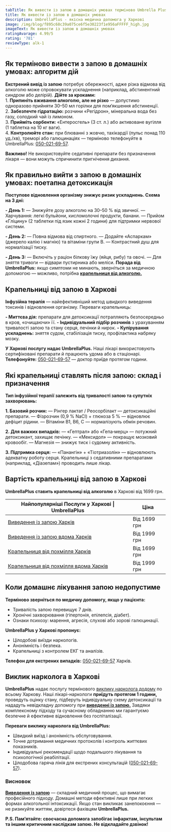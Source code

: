 ```yaml
---
tabTitle: Як вивести із запою в домашніх умовах терміново Umbrella Plus |
title: Як вивести із запою в домашніх умовах
description: UmbrellaPlus - якісна медична допомога у Харкові
image: /img/blog/f895c68c39a075ce6f5e30223f1e956aFFFFF_high.jpg
imageText: Як вивести із запою в домашніх умовах
ratingAvarage: 4.99/5
rating: '781'
reviewType: alk-1
---
```


## Як терміново вивести з запою в домашніх умовах: алгоритм дій

**Екстрений вивід із запою** потребує обережності, адже різка відмова від алкоголю може спровокувати ускладнення (наприклад, абстинентний синдром або делірій). **Дійте за кроками:**\
1\. **Припиніть вживання алкоголю, але не різко** — допустимо одноразово прийняти 30–50 мл горілки для пом’якшення абстиненції.\
2\. **Забезпечте гідратацію:** розчини «Регідрон», мінеральна вода без газу, солодкий чай із лимоном.\
3\. **Прийміть сорбенти:** «Ентеросгель» (3 ст. л.) або активоване вугілля (1 таблетка на 10 кг ваги).\
4\. **Контролюйте стан:** при блюванні з жовчю, тахікардії (пульс понад 110 уд./хв), треморі або галюцинаціях — терміново телефонуйте в UmbrellaPlus: [050-021-69-57](tel:0500216957).

**Важливо!** Не використовуйте седативні препарати без призначення лікаря — вони можуть спричинити пригнічення дихання.

## Як правильно вийти з запою в домашніх умовах: поетапна детоксикація

**Поступове відновлення організму знижує ризик ускладнень. Схема на 3 дні:**

**- День 1:**
— Знижуйте дозу алкоголю на 30–50 % від звичної.
— Харчування: легкі бульйони, кисломолочні продукти, банани.
— Прийом «Гліцину» (2 таблетки під язик кожні 2 години) для підтримки нервової системи.

**- День 2:**
— Повна відмова від спиртного.
— Додайте «Аспаркам» (джерело калію і магнію) та вітаміни групи B.
— Контрастний душ для нормалізації тискy.

**- День 3:**
— Включіть у раціон білкову їжу (яйця, рибу) та овочі.
— Для зняття тривоги — відвари пустирника або меліси.
**Порада від UmbrellaPlus:** якщо симптоми не минають, зверніться за медичною допомогою — можливо, потрібна **[крапельниця від алкоголю.](https://umbrella-plus.com.ua/uk/kharkiv/kapelnica_ot_alkogola_kharkiv-ua/)**

## Крапельниці від запою в Харкові

**Інфузійна терапія** — найефективніший метод швидкого виведення токсинів і відновлення організму. Переваги крапельниць:

**- Миттєва дія:** препарати для детоксикації потрапляють безпосередньо в кров, «очищаючи» її.
**- Індивідуальний підбір розчинів** з урахуванням тривалості запою та стану серця, печінки й нирок.
**- Купірування ускладнень:** зняття судом, стабілізація тиску, профілактика набряку мозку.

**У Харкові послугу надає UmbrellaPlus.** Наші лікарі використовують сертифіковані препарати й працюють удома або в стаціонарі.
**Телефонуйте:** [050-021-69-57](tel:0500216957) — доктор приїде протягом години.

## Які крапельниці ставлять після запою: склад і призначення

**Тип інфузійної терапії залежить від тривалості запою та супутніх захворювань:**

**1. Базовий розчин:**
— Рінгер лактат / Реосорбілакт — детоксикаційні препарати.
— Фізрозчин (0,9 % NaCl) + глюкоза 5 % — відновлює дефіцит рідини.
— Вітаміни B1, B6, C — нормалізують обмін речовин.

**2. Для важких випадків:**
— «Гептрал» або «Гепа‑мерц» — потужний детоксикант, захищає печінку.
— «Мексидол» — покращує мозковий кровообіг.
— Магнезія — знижує тиск і судомну активність.

**3. Підтримка серця:**
— «Панангін» + «Тіотриазолін» — відновлюють адекватну роботу серця.
Крапельниці з седативними препаратами (наприклад, «Діазепам») проводить лише лікар.

## Вартість крапельниці від запою в Харкові

**UmbrellaPlus ставить крапельниці від алкоголю** в Харкові від 1699 грн.

| Найпопулярніші Послуги у Харкові \| UmbrellaPlus                                                                           | Ціна         |
| -------------------------------------------------------------------------------------------------------------------------- | ------------ |
| [Виведення із запою Харків](https://umbrella-plus.com.ua/uk/kharkiv/vivod-iz-zapoia-kharkiv-ua/)                           | Від 1699 грн |
| [Виведення із запою вдома Харків](https://umbrella-plus.com.ua/uk/kharkiv/vivod-iz-zapoia-na-domy-kharkiv-ua/)             | Від 1999 грн |
| [Крапельниця від похмілля Харків](https://umbrella-plus.com.ua/uk/kharkiv/kapelnica_ot_alkogola_kharkiv-ua/)               | Від 1699 грн |
| [Крапельниця від похмілля вдома Харків](https://umbrella-plus.com.ua/uk/kharkiv/kapelnica_ot_alkogola_na_domy_kharkiv_ua/) | Від 1999 грн |

## Коли домашнє лікування запою недопустиме

**Терміново зверніться по медичну допомогу, якщо у пацієнта:**

* Тривалість запою перевищує 7 днів.
* Хронічні захворювання (гіпертонія, епілепсія, діабет).
* Ознаки психозу: марення, агресія, слухові або зорові галюцинації.

**UmbrellaPlus у Харкові пропонує:**

* Цілодобові виїзди наркологів.
* Анонімність і безпека.
* Крапельниці з контролем ЕКГ та аналізів.

**Телефон для екстрених випадків:** [050-021-69-57](tel:0500216957) Харків.

## Виклик нарколога в Харкові

**UmbrellaPlus** надає послугу термінового [виклику нарколога додому](https://umbrella-plus.com.ua/uk/kharkiv/kapelnica_ot_alkogola_na_domy_kharkiv_ua/) по всьому Харкову. Наші лікарі-наркологи **приїдуть протягом 1 години,** проведуть оцінку стану, підберуть індивідуальну схему детоксикації та нададуть невідкладну допомогу при **[виведенні із запою.](https://umbrella-plus.com.ua/uk/kharkiv/vivod-iz-zapoia-kharkiv-ua/)** Завдяки комплексному підходу та сучасному обладнанню ми гарантуємо безпечне й ефективне відновлення без госпіталізації.

**Переваги виклику нарколога від UmbrellaPlus:**

* Швидкий виїзд і анонімність обслуговування.
* Точне дотримання медичних протоколів і контроль життєвих показників.
* Індивідуальні рекомендації щодо подальшого лікування та психологічної реабілітації.
* Цілодобова гаряча лінія для екстрених консультацій ([050-021-69-57](tel:0500216957)).

### Висновок

**[Виведення із запою](https://umbrella-plus.com.ua/uk/kharkiv/vivod-iz-zapoia-kharkiv-ua/)** — складний медичний процес, що вимагає професійного підходу. Домашні методи ефективні лише при легких формах алкогольної інтоксикації. Якщо стан викликає занепокоєння — не ризикуйте життям, довіртеся фахівцям **UmbrellaPlus.**

**P.S. Пам’ятайте: своєчасна допомога запобігає інфарктам, інсультам та іншим критичним наслідкам запою. Не відкладайте дзвінок!**
